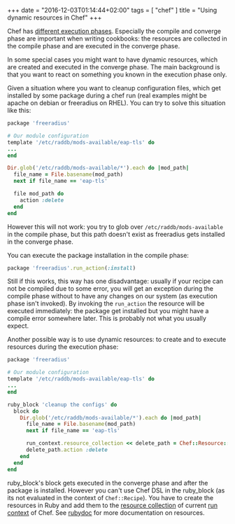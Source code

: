 +++
date = "2016-12-03T01:14:44+02:00"
tags = [ "chef" ]
title = "Using dynamic resources in Chef"
+++

Chef has [different execution phases]. Especially the compile and converge phase are important when writing cookbooks: the resources are collected in the compile phase and are executed in the converge phase.

In some special cases you might want to have dynamic resources, which are created and executed in the converge phase. The main background is that you want to react on something you known in the execution phase only.

Given a situation where you want to cleanup configuration files, which get installed by some package during a chef run (real examples might be apache on debian or freeradius on RHEL). You can try to solve this situation like this:

```ruby
package 'freeradius'

# Our module configuration
template '/etc/raddb/mods-available/eap-tls' do
...
end

Dir.glob('/etc/raddb/mods-available/*').each do |mod_path|
  file_name = File.basename(mod_path)
  next if file_name == 'eap-tls'

  file mod_path do
    action :delete
  end
end
```

However this will not work: you try to glob over `/etc/raddb/mods-available` in the compile phase, but this path doesn't exist as freeradius gets installed in the converge phase.

<!--more-->

You can execute the package installation in the compile phase:

```ruby
package 'freeradius'.run_action(:install)
```

Still if this works, this way has one disadvantage: usually if your recipe can not be compiled due to some error, you will get an exception during the compile phase without to have any changes on our system (as execution phase isn't invoked). By invoking the `run_action` the resource will be executed immediately: the package get installed but you might have a compile error somewhere later. This is probably not what you usually expect.

Another possible way is to use dynamic resources: to create and to execute resources during the execution phase:

```ruby
package 'freeradius'

# Our module configuration
template '/etc/raddb/mods-available/eap-tls' do
...
end

ruby_block 'cleanup the configs' do
  block do
    Dir.glob('/etc/raddb/mods-available/*').each do |mod_path|
      file_name = File.basename(mod_path)
      next if file_name == 'eap-tls'

      run_context.resource_collection << delete_path = Chef::Resource::File.new(mod_path, run_context)
      delete_path.action :delete
    end
  end
end
```

ruby_block's block gets executed in the converge phase and after the package is installed. However you can't use Chef DSL in the ruby_block (as its not evaluated in the context of `Chef::Recipe`). You have to create the resources in Ruby and add them to the [resource collection] of current [run context] of Chef. See [rubydoc][resource subclasses] for more documentation on resources.

[different execution phases]: https://coderanger.net/two-pass/
[resource subclasses]: http://www.rubydoc.info/gems/chef/Chef/Resource#subclasses
[resource collection]: http://www.rubydoc.info/gems/chef/Chef/RunContext#resource_collection-instance_method
[run context]: http://www.rubydoc.info/gems/chef/Chef/RunContext
